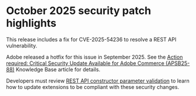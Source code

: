 # October 2025 security patch highlights

This release includes a fix for CVE-2025-54236 to resolve a REST API vulnerability. 

Adobe released a hotfix for this issue in September 2025. See the [Action required: Critical Security Update Available for Adobe Commerce (APSB25-88)](https://experienceleague.adobe.com/en/docs/experience-cloud-kcs/kbarticles/ka-27397) Knowledge Base article for details.<!-- AC-15379 -->

Developers must review [REST API constructor parameter validation](https://developer.adobe.com/commerce/php/development/components/web-api/services/#rest-api-constructor-parameter-validation) to learn how to update extensions to be compliant with these security changes.

